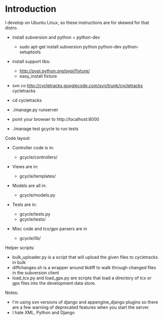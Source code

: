 # Introduction #
I develop on Ubuntu Linux, so these instructions are for skewed for that distro.
  * install subversion and python + python-dev
    * sudo apt-get install subversion python python-dev python-setuptools

  * install support libs:
    * http://pypi.python.org/pypi/fixture/
    * easy\_install fixture


  * svn co http://cycletracks.googlecode.com/svn/trunk/cycletracks cycletracks
  * cd cycletracks
  * ./manage.py runserver
  * point your browser to http://localhost:8000
  * ./manage test gcycle to run tests


Code layout:
  * Controller code is in:
    * gcycle/controllers/

  * Views are in:
    * gcycle/templates/

  * Models are all in:
    * gcycle/models.py

  * Tests are in:
    * gcycle/tests.py
    * gcycle/tests/

  * Misc code and tcx/gpx parsers are in
    * gcycle/lib/

Helper scripts:
  * bulk\_uploader.py is a script that will upload the given files to cycletracks in bulk
  * diffchanges.sh is a wrapper around tkdiff to walk through changed files in the subversion client
  * load\_tcx.py and load\_gpx.py are scripts that load a directory of tcx or gpx files into the development data store.

Notes:
  * I'm using svn versions of django and appengine\_django plugins so there are a few warning of deprecated features when you start the server.
  * I hate XML, Python and Django